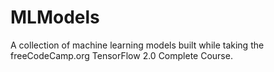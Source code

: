# MLModels
A collection of machine learning models built while taking the freeCodeCamp.org TensorFlow 2.0 Complete Course.
